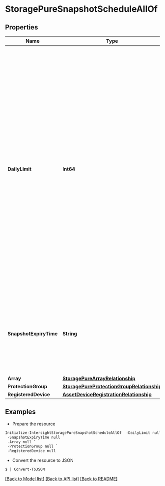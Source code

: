 # StoragePureSnapshotScheduleAllOf
## Properties

Name | Type | Description | Notes
------------ | ------------- | ------------- | -------------
**DailyLimit** | **Int64** | Total number of snapshots per day to be available on source above and over the specified retention time. PureStorage FlashArray maintains all created snapshot until retention period. Daily limit is applied only on the snapshots once retention time is expired. In case of, daily limit is less than the number of snapshot available on source, system select snapshots evenly spaced out throughout the day. | [optional] [readonly] 
**SnapshotExpiryTime** | **String** | Duration to keep the daily limit snapshots on source array. StorageArray deletes the snapshots permanently from source beyond this period. | [optional] [readonly] 
**Array** | [**StoragePureArrayRelationship**](StoragePureArrayRelationship.md) |  | [optional] 
**ProtectionGroup** | [**StoragePureProtectionGroupRelationship**](StoragePureProtectionGroupRelationship.md) |  | [optional] 
**RegisteredDevice** | [**AssetDeviceRegistrationRelationship**](AssetDeviceRegistrationRelationship.md) |  | [optional] 

## Examples

- Prepare the resource
```powershell
Initialize-IntersightStoragePureSnapshotScheduleAllOf  -DailyLimit null `
 -SnapshotExpiryTime null `
 -Array null `
 -ProtectionGroup null `
 -RegisteredDevice null
```

- Convert the resource to JSON
```powershell
$ | Convert-ToJSON
```

[[Back to Model list]](../README.md#documentation-for-models) [[Back to API list]](../README.md#documentation-for-api-endpoints) [[Back to README]](../README.md)


